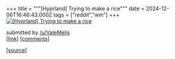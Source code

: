 +++
title = """[Hyprland] Trying to make a rice"""
date = 2024-12-06T16:46:43.000Z
tags = ["reddit","wm"]
+++
[![[Hyprland] Trying to make a rice](https://preview.redd.it/9qhbld25c95e1.png?width=640&crop=smart&auto=webp&s=765adc9edcdb7ab54fdbeec5b21f4b62c3958d15 "[Hyprland] Trying to make a rice")](https://www.reddit.com/r/unixporn/comments/1h85p7a/hyprland_trying_to_make_a_rice/)

submitted by [/u/ValeMelis](https://www.reddit.com/user/ValeMelis)  
[\[link\]](https://i.redd.it/9qhbld25c95e1.png) [\[comments\]](https://www.reddit.com/r/unixporn/comments/1h85p7a/hyprland_trying_to_make_a_rice/)

[[source]](https://www.reddit.com/r/unixporn/comments/1h85p7a/hyprland_trying_to_make_a_rice/)
